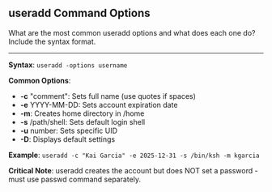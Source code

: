 ## useradd Command Options

What are the most common useradd options and what does each one do? Include the syntax format.

---

**Syntax**: `useradd -options username`

**Common Options**:
- **-c** "comment": Sets full name (use quotes if spaces)
- **-e** YYYY-MM-DD: Sets account expiration date
- **-m**: Creates home directory in /home
- **-s** /path/shell: Sets default login shell
- **-u** number: Sets specific UID
- **-D**: Displays default settings

**Example**: `useradd -c "Kai Garcia" -e 2025-12-31 -s /bin/ksh -m kgarcia`

**Critical Note**: useradd creates the account but does NOT set a password - must use passwd command separately.

